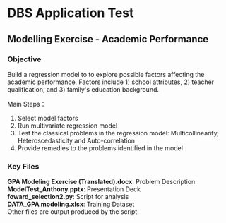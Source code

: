 # DBS Application Test
## Modelling Exercise - Academic Performance
### Objective
Build a regression model to to explore possible factors affecting the academic performance. Factors include 1) school attributes, 2) teacher qualification, and 3) family's education background.

Main Steps：
1.	Select model factors
2.	Run multivariate regression model
3.	Test the classical problems in the regression model: Multicollinearity, Heteroscedasticity and Auto-correlation
4.	Provide remedies to the problems identified in the model

### Key Files
**GPA Modeling Exercise (Translated).docx**: Problem Description\
**ModelTest_Anthony.pptx**: Presentation Deck\
**foward_selection2.py**: Script for analysis\
**DATA_GPA modeling.xlsx**: Training Dataset\
Other files are output produced by the script.